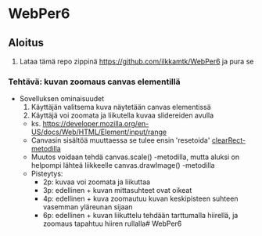 # WebPer6

## Aloitus
1. Lataa tämä repo zippinä https://github.com/ilkkamtk/WebPer6 ja pura se

### Tehtävä: kuvan zoomaus canvas elementillä
* Sovelluksen ominaisuudet
  1. Käyttäjän valitsema kuva näytetään canvas elementissä
  2. Käyttäjä voi zoomata ja liikutella kuvaa slidereiden avulla
    * ks. https://developer.mozilla.org/en-US/docs/Web/HTML/Element/input/range
    * Canvasin sisältöä muuttaessa se tulee ensin 'resetoida' [clearRect-metodilla](https://www.w3schools.com/tags/canvas_clearrect.asp)
    * Muutos voidaan tehdä canvas.scale() -metodilla, mutta aluksi on helpompi lähteä liikkeelle canvas.drawImage() -metodilla
    * Pisteytys:
      * 2p: kuvaa voi zoomata ja liikuttaa 
      * 3p: edellinen + kuvan mittasuhteet ovat oikeat
      * 4p: edellinen + kuva zoomautuu kuvan keskipisteen suhteen vasemman yläreunan sijaan
      * 6p: edellinen + kuvan liikuttelu tehdään tarttumalla hiirellä, ja zoomaus tapahtuu hiiren rullalla# WebPer6
